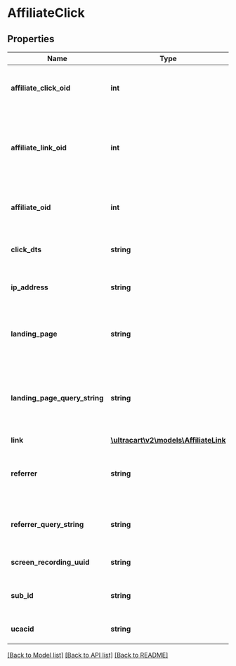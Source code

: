 # AffiliateClick

## Properties
Name | Type | Description | Notes
------------ | ------------- | ------------- | -------------
**affiliate_click_oid** | **int** | Unique object identifier for this click | [optional] 
**affiliate_link_oid** | **int** | Unique object identifier for for the link that this click is associated with | [optional] 
**affiliate_oid** | **int** | Affiliate object ID associated with this click | [optional] 
**click_dts** | **string** | Date/time that the click was made | [optional] 
**ip_address** | **string** | IP address that generated the click | [optional] 
**landing_page** | **string** | URL of the landing page the customer was sent to. | [optional] 
**landing_page_query_string** | **string** | Query string on the landing page URL the customer was sent to. | [optional] 
**link** | [**\ultracart\v2\models\AffiliateLink**](AffiliateLink.md) |  | [optional] 
**referrer** | **string** | URL that referred the click (Browser Header Referer) | [optional] 
**referrer_query_string** | **string** | Query string that was on the referrer URL. | [optional] 
**screen_recording_uuid** | **string** | Screen recording UUID | [optional] 
**sub_id** | **string** | Sub ID value passed on the click | [optional] 
**ucacid** | **string** | UC Analytics Identifier | [optional] 

[[Back to Model list]](../README.md#documentation-for-models) [[Back to API list]](../README.md#documentation-for-api-endpoints) [[Back to README]](../README.md)


